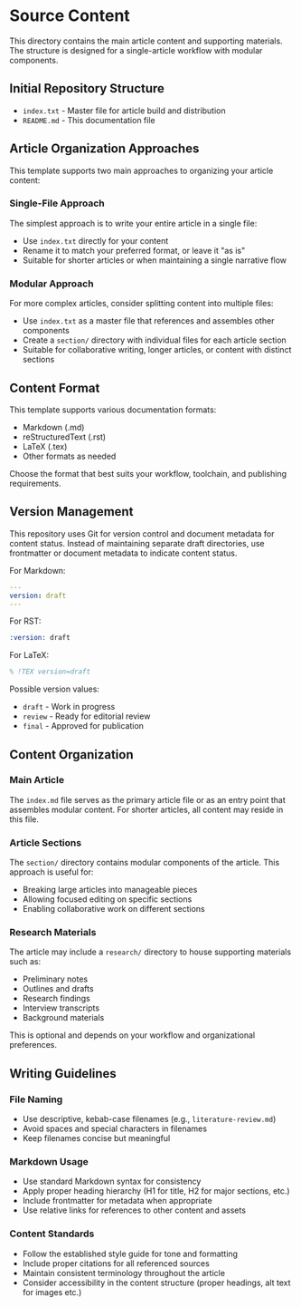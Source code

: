 # Source Content

This directory contains the main article content and supporting materials.
The structure is designed for a single-article workflow with modular
components.

## Initial Repository Structure

- `index.txt` - Master file for article build and distribution
- `README.md` - This documentation file

## Article Organization Approaches

This template supports two main approaches to organizing your article content:

### Single-File Approach

The simplest approach is to write your entire article in a single file:
- Use `index.txt` directly for your content
- Rename it to match your preferred format, or leave it "as is"
- Suitable for shorter articles or when maintaining a single narrative flow

### Modular Approach

For more complex articles, consider splitting content into multiple files:
- Use `index.txt` as a master file that references and assembles other
  components
- Create a `section/` directory with individual files for each article section
- Suitable for collaborative writing, longer articles, or content with distinct
  sections

## Content Format

This template supports various documentation formats:
- Markdown (.md)
- reStructuredText (.rst)
- LaTeX (.tex)
- Other formats as needed

Choose the format that best suits your workflow, toolchain, and publishing
requirements.

## Version Management

This repository uses Git for version control and document metadata for content
status.
Instead of maintaining separate draft directories, use frontmatter or document
metadata to indicate content status.

For Markdown:
```yaml
---
version: draft
---
```

For RST:
```rst
:version: draft
```

For LaTeX:
```latex
% !TEX version=draft
```

Possible version values:
- `draft` - Work in progress
- `review` - Ready for editorial review
- `final` - Approved for publication

## Content Organization

### Main Article

The `index.md` file serves as the primary article file or as an entry point
that assembles modular content. For shorter articles, all content may reside
in this file.

### Article Sections

The `section/` directory contains modular components of the article.
This approach is useful for:

- Breaking large articles into manageable pieces
- Allowing focused editing on specific sections
- Enabling collaborative work on different sections

### Research Materials

The article may include a `research/` directory to house supporting materials
such as:
- Preliminary notes
- Outlines and drafts
- Research findings
- Interview transcripts
- Background materials

This is optional and depends on your workflow and organizational preferences.

## Writing Guidelines

### File Naming

- Use descriptive, kebab-case filenames (e.g., `literature-review.md`)
- Avoid spaces and special characters in filenames
- Keep filenames concise but meaningful

### Markdown Usage

- Use standard Markdown syntax for consistency
- Apply proper heading hierarchy (H1 for title, H2 for major sections, etc.)
- Include frontmatter for metadata when appropriate
- Use relative links for references to other content and assets

### Content Standards

- Follow the established style guide for tone and formatting
- Include proper citations for all referenced sources
- Maintain consistent terminology throughout the article
- Consider accessibility in the content structure (proper headings,
  alt text for images etc.)
